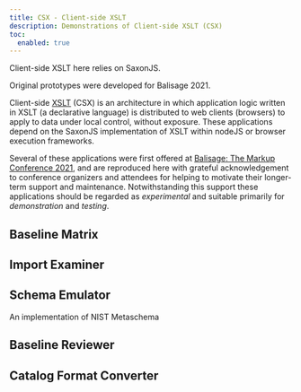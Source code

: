 ```yaml
---
title: CSX - Client-side XSLT
description: Demonstrations of Client-side XSLT (CSX)
toc:
  enabled: true
---
```



Client-side XSLT here relies on SaxonJS.

Original prototypes were developed for Balisage 2021.


Client-side [XSLT](https://www.w3.org/TR/xslt-30/) (CSX) is an architecture in which application logic written in XSLT (a declarative language) is distributed to web clients (browsers) to apply to data under local control, without exposure. These applications depend on the SaxonJS implementation of XSLT within nodeJS or browser execution frameworks.

Several of these applications were first offered at [Balisage: The Markup Conference 2021](https://www.balisage.net/Proceedings/vol26/cover.html), and are reproduced here with grateful acknowledgement to conference organizers and attendees for helping to motivate their longer-term support and maintenance. Notwithstanding this support these applications should be regarded as *experimental* and suitable primarily for *demonstration* and *testing*. 

## Baseline Matrix

## Import Examiner

## Schema Emulator

An implementation of NIST Metaschema

## Baseline Reviewer

## Catalog Format Converter 

